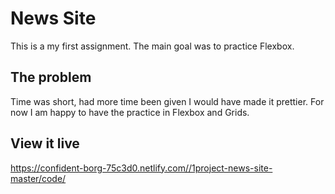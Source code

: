 # News Site

This is a my first assignment. The main goal was to practice Flexbox.

## The problem

Time was short, had more time been given I would have made it prettier. For now I am happy to have the practice in Flexbox and Grids.

## View it live
https://confident-borg-75c3d0.netlify.com//1project-news-site-master/code/

